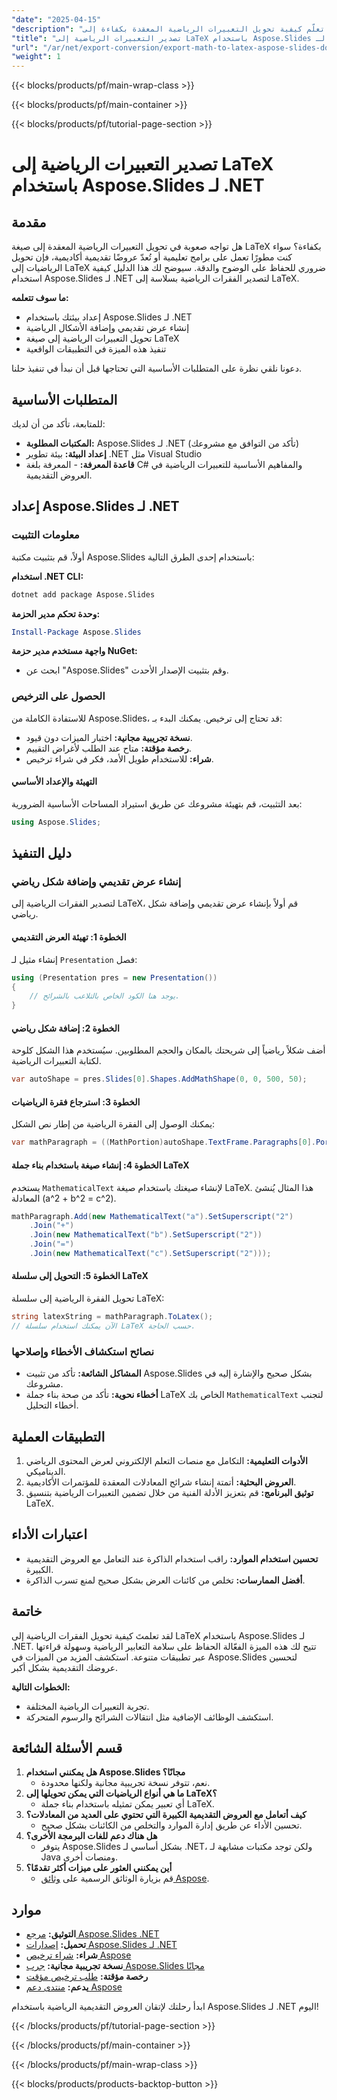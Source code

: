 ```yaml
---
"date": "2025-04-15"
"description": "تعلّم كيفية تحويل التعبيرات الرياضية المعقدة بكفاءة إلى LaTeX باستخدام Aspose.Slides لـ .NET. يغطي هذا الدليل الإعداد والتنفيذ والتطبيقات العملية."
"title": "تصدير التعبيرات الرياضية إلى LaTeX باستخدام Aspose.Slides لـ .NET - دليل كامل"
"url": "/ar/net/export-conversion/export-math-to-latex-aspose-slides-dotnet/"
"weight": 1
---
```


{{< blocks/products/pf/main-wrap-class >}}

{{< blocks/products/pf/main-container >}}

{{< blocks/products/pf/tutorial-page-section >}}
# تصدير التعبيرات الرياضية إلى LaTeX باستخدام Aspose.Slides لـ .NET

## مقدمة

هل تواجه صعوبة في تحويل التعبيرات الرياضية المعقدة إلى صيغة LaTeX بكفاءة؟ سواء كنت مطورًا تعمل على برامج تعليمية أو تُعدّ عروضًا تقديمية أكاديمية، فإن تحويل الرياضيات إلى LaTeX ضروري للحفاظ على الوضوح والدقة. سيوضح لك هذا الدليل كيفية استخدام Aspose.Slides لـ .NET لتصدير الفقرات الرياضية بسلاسة إلى LaTeX.

**ما سوف تتعلمه:**
- إعداد بيئتك باستخدام Aspose.Slides لـ .NET
- إنشاء عرض تقديمي وإضافة الأشكال الرياضية
- تحويل التعبيرات الرياضية إلى صيغة LaTeX
- تنفيذ هذه الميزة في التطبيقات الواقعية

دعونا نلقي نظرة على المتطلبات الأساسية التي تحتاجها قبل أن نبدأ في تنفيذ حلنا.

## المتطلبات الأساسية

للمتابعة، تأكد من أن لديك:
- **المكتبات المطلوبة:** Aspose.Slides لـ .NET (تأكد من التوافق مع مشروعك)
- **إعداد البيئة:** بيئة تطوير .NET مثل Visual Studio
- **قاعدة المعرفة:** - المعرفة بلغة C# والمفاهيم الأساسية للتعبيرات الرياضية في العروض التقديمية.

## إعداد Aspose.Slides لـ .NET

### معلومات التثبيت

أولاً، قم بتثبيت مكتبة Aspose.Slides باستخدام إحدى الطرق التالية:

**استخدام .NET CLI:**
```bash
dotnet add package Aspose.Slides
```

**وحدة تحكم مدير الحزمة:**
```powershell
Install-Package Aspose.Slides
```

**واجهة مستخدم مدير حزمة NuGet:**
- ابحث عن "Aspose.Slides" وقم بتثبيت الإصدار الأحدث.

### الحصول على الترخيص

للاستفادة الكاملة من Aspose.Slides، قد تحتاج إلى ترخيص. يمكنك البدء بـ:
- **نسخة تجريبية مجانية:** اختبار الميزات دون قيود.
- **رخصة مؤقتة:** متاح عند الطلب لأغراض التقييم.
- **شراء:** للاستخدام طويل الأمد، فكر في شراء ترخيص.

#### التهيئة والإعداد الأساسي
بعد التثبيت، قم بتهيئة مشروعك عن طريق استيراد المساحات الأساسية الضرورية:

```csharp
using Aspose.Slides;
```

## دليل التنفيذ

### إنشاء عرض تقديمي وإضافة شكل رياضي

لتصدير الفقرات الرياضية إلى LaTeX، قم أولاً بإنشاء عرض تقديمي وإضافة شكل رياضي. 

#### الخطوة 1: تهيئة العرض التقديمي

إنشاء مثيل لـ `Presentation` فصل:

```csharp
using (Presentation pres = new Presentation())
{
    // يوجد هنا الكود الخاص بالتلاعب بالشرائح.
}
```

#### الخطوة 2: إضافة شكل رياضي

أضف شكلاً رياضياً إلى شريحتك بالمكان والحجم المطلوبين. سيُستخدم هذا الشكل كلوحة لكتابة التعبيرات الرياضية.

```csharp
var autoShape = pres.Slides[0].Shapes.AddMathShape(0, 0, 500, 50);
```

#### الخطوة 3: استرجاع فقرة الرياضيات

يمكنك الوصول إلى الفقرة الرياضية من إطار نص الشكل:

```csharp
var mathParagraph = ((MathPortion)autoShape.TextFrame.Paragraphs[0].Portions[0]).MathParagraph;
```

#### الخطوة 4: إنشاء صيغة باستخدام بناء جملة LaTeX

يستخدم `MathematicalText` لإنشاء صيغتك باستخدام صيغة LaTeX. هذا المثال يُنشئ المعادلة (a^2 + b^2 = c^2).

```csharp
mathParagraph.Add(new MathematicalText("a").SetSuperscript("2")
    .Join("+")
    .Join(new MathematicalText("b").SetSuperscript("2"))
    .Join("=")
    .Join(new MathematicalText("c").SetSuperscript("2")));
```

#### الخطوة 5: التحويل إلى سلسلة LaTeX

تحويل الفقرة الرياضية إلى سلسلة LaTeX:

```csharp
string latexString = mathParagraph.ToLatex();
// الآن يمكنك استخدام سلسلة LaTeX حسب الحاجة.
```

### نصائح استكشاف الأخطاء وإصلاحها

- **المشاكل الشائعة:** تأكد من تثبيت Aspose.Slides بشكل صحيح والإشارة إليه في مشروعك.
- **أخطاء نحوية:** تأكد من صحة بناء جملة LaTeX الخاص بك `MathematicalText` لتجنب أخطاء التحليل.

## التطبيقات العملية

1. **الأدوات التعليمية:** التكامل مع منصات التعلم الإلكتروني لعرض المحتوى الرياضي الديناميكي.
2. **العروض البحثية:** أتمتة إنشاء شرائح المعادلات المعقدة للمؤتمرات الأكاديمية.
3. **توثيق البرنامج:** قم بتعزيز الأدلة الفنية من خلال تضمين التعبيرات الرياضية بتنسيق LaTeX.

## اعتبارات الأداء

- **تحسين استخدام الموارد:** راقب استخدام الذاكرة عند التعامل مع العروض التقديمية الكبيرة.
- **أفضل الممارسات:** تخلص من كائنات العرض بشكل صحيح لمنع تسرب الذاكرة.

## خاتمة

لقد تعلمتَ كيفية تحويل الفقرات الرياضية إلى LaTeX باستخدام Aspose.Slides لـ .NET. تتيح لك هذه الميزة الفعّالة الحفاظ على سلامة التعابير الرياضية وسهولة قراءتها عبر تطبيقات متنوعة. استكشف المزيد من الميزات في Aspose.Slides لتحسين عروضك التقديمية بشكل أكبر.

**الخطوات التالية:**
- تجربة التعبيرات الرياضية المختلفة.
- استكشف الوظائف الإضافية مثل انتقالات الشرائح والرسوم المتحركة.

## قسم الأسئلة الشائعة

1. **هل يمكنني استخدام Aspose.Slides مجانًا؟**
   - نعم، تتوفر نسخة تجريبية مجانية ولكنها محدودة.
2. **ما هي أنواع الرياضيات التي يمكن تحويلها إلى LaTeX؟**
   - أي تعبير يمكن تمثيله باستخدام بناء جملة LaTeX.
3. **كيف أتعامل مع العروض التقديمية الكبيرة التي تحتوي على العديد من المعادلات؟**
   - تحسين الأداء عن طريق إدارة الموارد والتخلص من الكائنات بشكل صحيح.
4. **هل هناك دعم للغات البرمجة الأخرى؟**
   - يتوفر Aspose.Slides بشكل أساسي لـ .NET، ولكن توجد مكتبات مشابهة لـ Java ومنصات أخرى.
5. **أين يمكنني العثور على ميزات أكثر تقدمًا؟**
   - قم بزيارة الوثائق الرسمية على [وثائق Aspose](https://reference.aspose.com/slides/net/).

## موارد
- **التوثيق:** [مرجع Aspose.Slides .NET](https://reference.aspose.com/slides/net/)
- **تحميل:** [إصدارات Aspose.Slides لـ .NET](https://releases.aspose.com/slides/net/)
- **شراء:** [شراء ترخيص Aspose](https://purchase.aspose.com/buy)
- **نسخة تجريبية مجانية:** [جرب Aspose.Slides مجانًا](https://releases.aspose.com/slides/net/)
- **رخصة مؤقتة:** [طلب ترخيص مؤقت](https://purchase.aspose.com/temporary-license/)
- **يدعم:** [منتدى دعم Aspose](https://forum.aspose.com/c/slides/11)

ابدأ رحلتك لإتقان العروض التقديمية الرياضية باستخدام Aspose.Slides لـ .NET اليوم!

{{< /blocks/products/pf/tutorial-page-section >}}

{{< /blocks/products/pf/main-container >}}

{{< /blocks/products/pf/main-wrap-class >}}

{{< blocks/products/products-backtop-button >}}